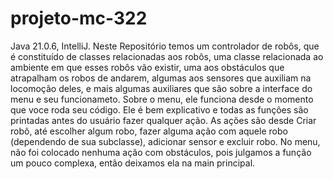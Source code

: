 # projeto-mc-322
Java 21.0.6, IntelliJ.
Neste Repositório temos um controlador de robôs, que é constituído de classes relacionadas aos robôs, uma classe relacionada ao ambiente em que esses robôs vão existir, uma
aos obstáculos que atrapalham os robos de andarem, algumas aos sensores que auxiliam na locomoção deles, e mais algumas auxiliares que são sobre a interface do menu e seu funcionameto.
Sobre o menu, ele funciona desde o momento que voce roda seu código. Ele é bem explicativo e todas as funções são printadas antes do usuário fazer qualquer ação.
As ações são desde Criar robô, até escolher algum robo, fazer alguma ação com aquele robo (dependendo de sua subclasse), adicionar sensor e excluir robo.
No menu, não foi colocado nenhuma ação com obstáculos, pois julgamos a função um pouco complexa, então deixamos ela na main principal.
